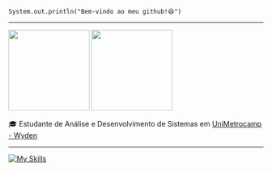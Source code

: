 <code>System.out.println("Bem-vindo ao meu github!😆")</code>
<hr>
<div align="start">
 <a href-"https://github.com/leonardovieiralvs">
  <img height="160em" src="https://github-readme-stats.vercel.app/api?username=leonardovieiralvs&theme=light&include_all_commits=true&count_prive=true&show_icons=true" />
   <img height="160em" src="https://github-readme-stats.vercel.app/api/top-langs/?username=leonardovieiralvs&layout=compact&theme=light" />
</div>
<p>🎓 Estudante de Análise e Desenvolvimento de Sistemas em <a href="https://www.wyden.com.br/" target="blank_">UniMetrocamp - Wyden</a></p>
<hr>


[![My Skills](https://skillicons.dev/icons?i=java,spring,mysql,postman,git,hibernate)](https://skillicons.dev)


